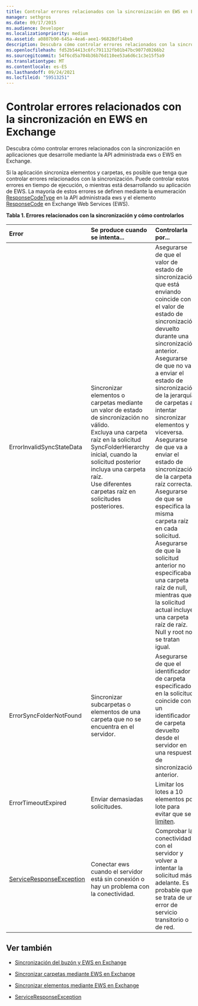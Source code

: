 ```yaml
---
title: Controlar errores relacionados con la sincronización en EWS en Exchange
manager: sethgros
ms.date: 09/17/2015
ms.audience: Developer
ms.localizationpriority: medium
ms.assetid: a0807b90-645a-4ea6-aee1-96828df14be0
description: Descubra cómo controlar errores relacionados con la sincronización en aplicaciones que desarrolle mediante la API administrada ews o EWS en Exchange.
ms.openlocfilehash: fd52b54413c6fc791132fb01b47bc9077d0266b2
ms.sourcegitcommit: 54f6cd5a704b36b76d110ee53a6d6c1c3e15f5a9
ms.translationtype: MT
ms.contentlocale: es-ES
ms.lasthandoff: 09/24/2021
ms.locfileid: "59513251"
---
```

# <a name="handling-synchronization-related-errors-in-ews-in-exchange"></a>Controlar errores relacionados con la sincronización en EWS en Exchange

Descubra cómo controlar errores relacionados con la sincronización en aplicaciones que desarrolle mediante la API administrada ews o EWS en Exchange.
  
Si la aplicación sincroniza elementos y carpetas, es posible que tenga que controlar errores relacionados con la sincronización. Puede controlar estos errores en tiempo de ejecución, o mientras está desarrollando su aplicación de EWS. La mayoría de estos errores se definen mediante la enumeración [ResponseCodeType](https://msdn.microsoft.com/library/exchangewebservices.responsecodetype%28v=exchg.80%29.aspx) en la API administrada ews y el elemento [ResponseCode](https://msdn.microsoft.com/library/aa580757%28v=exchg.150%29.aspx) en Exchange Web Services (EWS). 
  
**Tabla 1. Errores relacionados con la sincronización y cómo controlarlos**

|**Error**|**Se produce cuando se intenta...**|**Controlarla por...**|
|:-----|:-----|:-----|
|ErrorInvalidSyncStateData  <br/> | Sincronizar elementos o carpetas mediante un valor de estado de sincronización no válido.  <br/>  Excluya una carpeta raíz en la solicitud SyncFolderHierarchy inicial, cuando la solicitud posterior incluya una carpeta raíz.  <br/>  Use diferentes carpetas raíz en solicitudes posteriores.  <br/> | Asegurarse de que el valor de estado de sincronización que está enviando coincide con el valor de estado de sincronización devuelto durante una sincronización anterior.  <br/>  Asegurarse de que no va a enviar el estado de sincronización de la jerarquía de carpetas al intentar sincronizar elementos y viceversa.  <br/>  Asegurarse de que va a enviar el estado de sincronización de la carpeta raíz correcta.  <br/>  Asegurarse de que se especifica la misma carpeta raíz en cada solicitud.  <br/>  Asegurarse de que la solicitud anterior no especificaba una carpeta raíz de null, mientras que la solicitud actual incluye una carpeta raíz de raíz. Null y root no se tratan igual.  <br/> |
|ErrorSyncFolderNotFound  <br/> |Sincronizar subcarpetas o elementos de una carpeta que no se encuentra en el servidor.  <br/> |Asegurarse de que el identificador de carpeta especificado en la solicitud coincide con un identificador de carpeta devuelto desde el servidor en una respuesta de sincronización anterior.  <br/> |
|ErrorTimeoutExpired  <br/> |Enviar demasiadas solicitudes.  <br/> |Limitar los lotes a 10 elementos por lote para evitar que se [limiten](ews-throttling-in-exchange.md).  <br/> |
|[ServiceResponseException](https://msdn.microsoft.com/library/microsoft.exchange.webservices.data.serviceresponseexception%28v=exchg.80%29.aspx) <br/> |Conectar ews cuando el servidor está sin conexión o hay un problema con la conectividad.  <br/> |Comprobar la conectividad con el servidor y volver a intentar la solicitud más adelante. Es probable que se trata de un error de servicio transitorio o de red.  <br/> |
   
## <a name="see-also"></a>Ver también


- [Sincronización del buzón y EWS en Exchange](mailbox-synchronization-and-ews-in-exchange.md)
    
- [Sincronizar carpetas mediante EWS en Exchange](how-to-synchronize-folders-by-using-ews-in-exchange.md)
    
- [Sincronizar elementos mediante EWS en Exchange](how-to-synchronize-items-by-using-ews-in-exchange.md)
    
- [ServiceResponseException](https://msdn.microsoft.com/library/microsoft.exchange.webservices.data.serviceresponseexception%28v=exchg.80%29.aspx)
    

